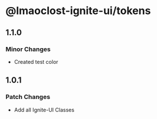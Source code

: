 # @lmaoclost-ignite-ui/tokens

## 1.1.0

### Minor Changes

- Created test color

## 1.0.1

### Patch Changes

- Add all Ignite-UI Classes
